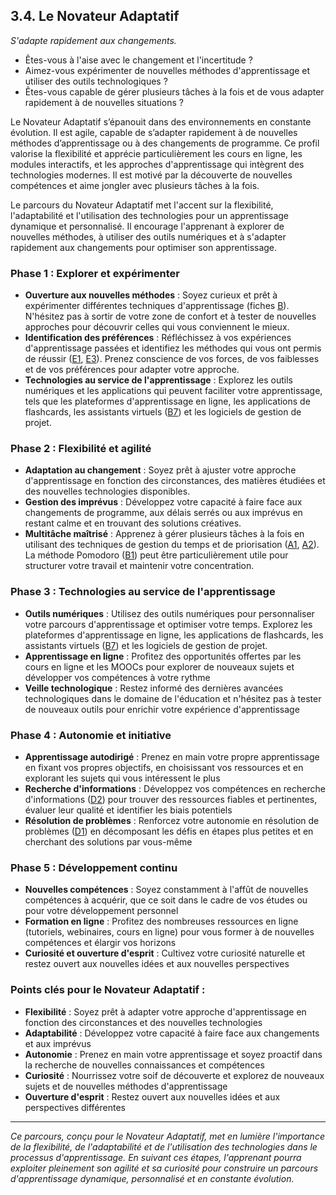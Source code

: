 ## 3.4. Le Novateur Adaptatif 

_S'adapte rapidement aux changements._ 

* Êtes-vous à l'aise avec le changement et l'incertitude ? 
* Aimez-vous expérimenter de nouvelles méthodes d'apprentissage et utiliser des outils technologiques ? 
* Êtes-vous capable de gérer plusieurs tâches à la fois et de vous adapter rapidement à de nouvelles situations ?

Le Novateur Adaptatif s’épanouit dans des environnements en constante évolution. Il est agile, capable de s’adapter rapidement à de nouvelles méthodes d’apprentissage ou à des changements de programme. Ce profil valorise la flexibilité et apprécie particulièrement les cours en ligne, les modules interactifs, et les approches d'apprentissage qui intègrent des technologies modernes. Il est motivé par la découverte de nouvelles compétences et aime jongler avec plusieurs tâches à la fois.

Le parcours du Novateur Adaptatif met l'accent sur la flexibilité, l'adaptabilité et l'utilisation des technologies pour un apprentissage dynamique et personnalisé. Il encourage l'apprenant à explorer de nouvelles méthodes, à utiliser des outils numériques et à s'adapter rapidement aux changements pour optimiser son apprentissage.

### Phase 1 : Explorer et expérimenter

* **Ouverture aux nouvelles méthodes** : Soyez curieux et prêt à expérimenter différentes techniques d'apprentissage (fiches [B](<4.2. B - Techniques etude effic.md>)). N'hésitez pas à sortir de votre zone de confort et à tester de nouvelles approches pour découvrir celles qui vous conviennent le mieux.
* **Identification des préférences** : Réfléchissez à vos expériences d'apprentissage passées et identifiez les méthodes qui vous ont permis de réussir ([E1](<4.5.1. Reflex strat apprent.md>), [E3](<4.5.3. Journal apprent.md>)). Prenez conscience de vos forces, de vos faiblesses et de vos préférences pour adapter votre approche.
* **Technologies au service de l'apprentissage** : Explorez les outils numériques et les applications qui peuvent faciliter votre apprentissage, tels que les plateformes d'apprentissage en ligne, les applications de flashcards, les assistants virtuels ([B7](<4.2.7. Assist virtuel IA.md>)) et les logiciels de gestion de projet.

### Phase 2 : Flexibilité et agilité

* **Adaptation au changement** : Soyez prêt à ajuster votre approche d'apprentissage en fonction des circonstances, des matières étudiées et des nouvelles technologies disponibles.
* **Gestion des imprévus** : Développez votre capacité à faire face aux changements de programme, aux délais serrés ou aux imprévus en restant calme et en trouvant des solutions créatives.
* **Multitâche maîtrisé** : Apprenez à gérer plusieurs tâches à la fois en utilisant des techniques de gestion du temps et de priorisation ([A1](<4.1.1. Planif emploi tps habits.md>), [A2](<4.1.2. Priorit taches.md>)). La méthode Pomodoro ([B1](<4.2.1. Attent focalisee.md>)) peut être particulièrement utile pour structurer votre travail et maintenir votre concentration.

### Phase 3 : Technologies au service de l'apprentissage

* **Outils numériques** : Utilisez des outils numériques pour personnaliser votre parcours d'apprentissage et optimiser votre temps. Explorez les plateformes d'apprentissage en ligne, les applications de flashcards, les assistants virtuels ([B7](<4.2.7. Assist virtuel IA.md>)) et les logiciels de gestion de projet.
* **Apprentissage en ligne** : Profitez des opportunités offertes par les cours en ligne et les MOOCs pour explorer de nouveaux sujets et développer vos compétences à votre rythme
* **Veille technologique** : Restez informé des dernières avancées technologiques dans le domaine de l'éducation et n'hésitez pas à tester de nouveaux outils pour enrichir votre expérience d'apprentissage

### Phase 4 : Autonomie et initiative

* **Apprentissage autodirigé** : Prenez en main votre propre apprentissage en fixant vos propres objectifs, en choisissant vos ressources et en explorant les sujets qui vous intéressent le plus
* **Recherche d'informations** : Développez vos compétences en recherche d'informations ([D2](<4.4.2. Analyse critiq sources.md>)) pour trouver des ressources fiables et pertinentes, évaluer leur qualité et identifier les biais potentiels
* **Résolution de problèmes** : Renforcez votre autonomie en résolution de problèmes ([D1](<4.4.1. Decomp prob complexes.md>)) en décomposant les défis en étapes plus petites et en cherchant des solutions par vous-même

### Phase 5 : Développement continu

* **Nouvelles compétences** : Soyez constamment à l'affût de nouvelles compétences à acquérir, que ce soit dans le cadre de vos études ou pour votre développement personnel
* **Formation en ligne** : Profitez des nombreuses ressources en ligne (tutoriels, webinaires, cours en ligne) pour vous former à de nouvelles compétences et élargir vos horizons
* **Curiosité et ouverture d'esprit** : Cultivez votre curiosité naturelle et restez ouvert aux nouvelles idées et aux nouvelles perspectives

### Points clés pour le Novateur Adaptatif :

* **Flexibilité** : Soyez prêt à adapter votre approche d'apprentissage en fonction des circonstances et des nouvelles technologies
* **Adaptabilité** : Développez votre capacité à faire face aux changements et aux imprévus
* **Autonomie** : Prenez en main votre apprentissage et soyez proactif dans la recherche de nouvelles connaissances et compétences
* **Curiosité** : Nourrissez votre soif de découverte et explorez de nouveaux sujets et de nouvelles méthodes d'apprentissage
* **Ouverture d'esprit** : Restez ouvert aux nouvelles idées et aux perspectives différentes

***

_Ce parcours, conçu pour le Novateur Adaptatif, met en lumière l'importance de la flexibilité, de l'adaptabilité et de l'utilisation des technologies dans le processus d'apprentissage. En suivant ces étapes, l'apprenant pourra exploiter pleinement son agilité et sa curiosité pour construire un parcours d'apprentissage dynamique, personnalisé et en constante évolution._ 